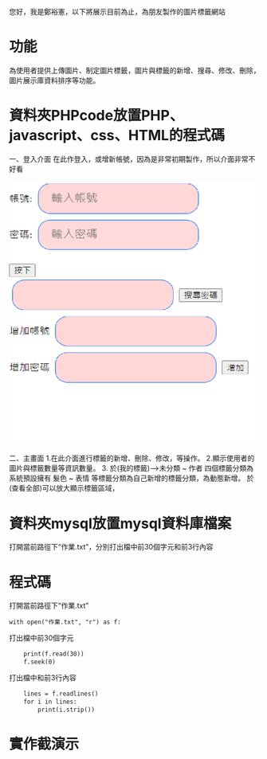您好，我是鄭裕憲，以下將展示目前為止，為朋友製作的圖片標籤網站
# 功能
為使用者提供上傳圖片、制定圖片標籤，圖片與標籤的新增、搜尋、修改、刪除，圖片展示庫資料排序等功能。
# 資料夾PHPcode放置PHP、javascript、css、HTML的程式碼
一、登入介面
在此作登入，或增新帳號，因為是非常初期製作，所以介面非常不好看

![image](https://github.com/OHIMEOPP/mySite/blob/main/%E5%B1%95%E7%A4%BA%E5%9C%96%E7%89%87/%E7%99%BB%E5%85%A5%E7%95%AB%E9%9D%A2.png)

二、主畫面
1.在此介面進行標籤的新增、刪除、修改，等操作。
2.顯示使用者的圖片與標籤數量等資訊數量。
3.
於(我的標籤)-->未分類 ~ 作者 四個標籤分類為系統預設擁有
              髮色   ~ 表情 等標籤分類為自己新增的標籤分類，為動態新增。
於(查看全部)可以放大顯示標籤區域，
# 資料夾mysql放置mysql資料庫檔案
打開當前路徑下“作業.txt”，分別打出檔中前30個字元和前3行內容
# 程式碼
打開當前路徑下“作業.txt”
```
with open("作業.txt", "r") as f:
```
打出檔中前30個字元
```
    print(f.read(30))
    f.seek(0)
```
打出檔中和前3行內容
```
    lines = f.readlines()
    for i in lines:
        print(i.strip())
```
# 實作截演示

